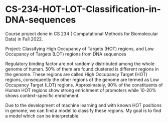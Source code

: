 # CS-234-HOT-LOT-Classification-in-DNA-sequences
Course project done in CS 234 ( Computational Methods for Biomolecular Data) in Fall 2022.

Project: Classifying High Occupancy of Targets (HOT) regions, and Low Occupancy of Targets (LOT) regions from DNA sequences

Regulatory binding factor are not randomly distributed among the whole genome of human. 50% of them are found clustered is different regions in the genome. These regions are called High Occupancy Target (HOT) regions, consequently the other regions of the genome are termed as Low Occupancy Target (LOT) regions. Approximately, 90% of the constituents of Human HOT regions show strong enrichment of promoters while 10-20% shows context-specific enrichment.

Due to the development of machine learning and with known HOT positions in genome, we can find a model to classify these regions. My goal is to find a model which can be interpretable.
